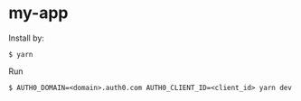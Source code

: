 # my-app

Install by:

```
$ yarn
```

Run

```
$ AUTH0_DOMAIN=<domain>.auth0.com AUTH0_CLIENT_ID=<client_id> yarn dev
```

